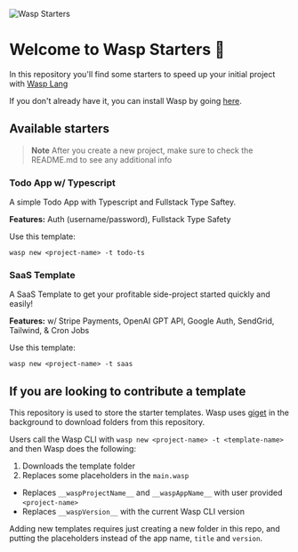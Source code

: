 ![Wasp Starters](https://github.com/wasp-lang/SaaS-Template-GPT/blob/master/src/client/static/gptsaastemplate.png)

# Welcome to Wasp Starters 👋

In this repository you'll find some starters to speed up your initial project with [Wasp Lang](https://wasp-lang.dev/)

If you don't already have it, you can install Wasp by going [here](https://wasp-lang.dev/docs).

## Available starters

> **Note** After you create a new project, make sure to check the README.md to see any additional info

### Todo App w/ Typescript

A simple Todo App with Typescript and Fullstack Type Saftey.

**Features:** Auth (username/password), Fullstack Type Safety

Use this template:
```
wasp new <project-name> -t todo-ts
```

### SaaS Template 

A SaaS Template to get your profitable side-project started quickly and easily!

**Features:** w/ Stripe Payments, OpenAI GPT API, Google Auth, SendGrid, Tailwind, & Cron Jobs

Use this template:
```
wasp new <project-name> -t saas
```


## If you are looking to contribute a template

This repository is used to store the starter templates. Wasp uses [giget](https://github.com/unjs/giget) in the background to download folders from this repository.

Users call the Wasp CLI with `wasp new <project-name> -t <template-name>` and then Wasp does the following:
1. Downloads the template folder
2. Replaces some placeholders in the `main.wasp`
  - Replaces `__waspProjectName__` and `__waspAppName__` with user provided `<project-name>`
  - Replaces `__waspVersion__` with the current Wasp CLI version
  
Adding new templates requires just creating a new folder in this repo, and putting the placeholders instead of the app name, `title` and `version`.

